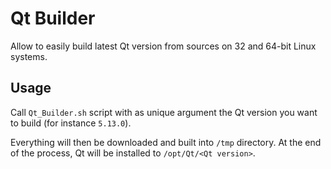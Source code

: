 # Qt Builder

Allow to easily build latest Qt version from sources on 32 and 64-bit Linux systems.

## Usage

Call `Qt_Builder.sh` script with as unique argument the Qt version you want to build (for instance `5.13.0`).  
  
Everything will then be downloaded and built into `/tmp` directory. At the end of the process, Qt will be installed to `/opt/Qt/<Qt version>`.
